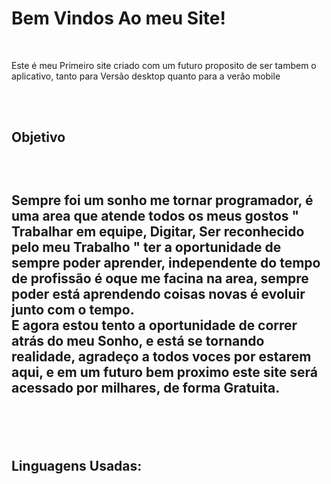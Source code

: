  <h1>Bem Vindos Ao meu Site!</h1>
<br> <p>Este é meu Primeiro site criado com um futuro proposito de ser tambem o aplicativo, tanto para Versão 
desktop quanto para a verão mobile</p>
<br>
<br>
<h2>Objetivo<h2>
<br>
<p>Sempre foi um sonho me tornar programador, é uma area que atende todos os meus gostos " Trabalhar em equipe, Digitar, Ser reconhecido pelo meu Trabalho "
ter a oportunidade de sempre poder aprender, independente do tempo de profissão é oque me facina na area, sempre poder está aprendendo coisas novas
é evoluir junto com o tempo. <br> E agora estou tento a oportunidade de correr atrás do meu Sonho, e está se tornando realidade, agradeço a todos voces por estarem
aqui, e em um futuro bem proximo este site será acessado por milhares, de forma Gratuita.</p>
<br>
<br>
<h2> Linguagens Usadas:</h2>

